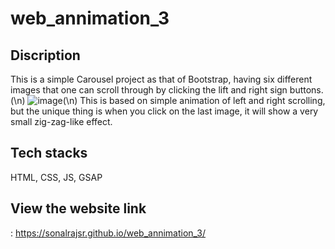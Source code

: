 # web_annimation_3

## Discription 
This is a simple Carousel project as that of Bootstrap, having six different images that one can scroll through by clicking the lift and right sign buttons.(\n)
![image](https://github.com/sonalrajsr/web_annimation_3/assets/123736054/3f31cdf5-cd3c-4dc0-aeb6-6098ecaf0631)(\n)
This is based on simple animation of left and right scrolling, but the unique thing is when you click on the last image, it will show a very small zig-zag-like effect.
## Tech stacks
HTML, CSS, JS, GSAP
## View the website link 
: https://sonalrajsr.github.io/web_annimation_3/
